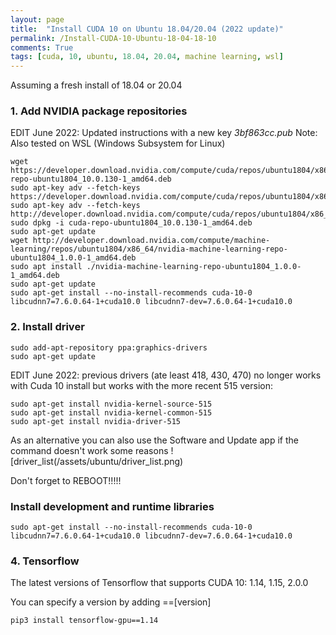 ```yaml
---
layout: page
title:  "Install CUDA 10 on Ubuntu 18.04/20.04 (2022 update)"
permalink: /Install-CUDA-10-Ubuntu-18-04-18-10
comments: True
tags: [cuda, 10, ubuntu, 18.04, 20.04, machine learning, wsl]
---
```


Assuming a fresh install of 18.04 or 20.04

### 1. Add NVIDIA package repositories

EDIT June 2022: Updated instructions with a new key *3bf863cc.pub*
Note: Also tested on WSL (Windows Subsystem for Linux)

```
wget https://developer.download.nvidia.com/compute/cuda/repos/ubuntu1804/x86_64/cuda-repo-ubuntu1804_10.0.130-1_amd64.deb
sudo apt-key adv --fetch-keys https://developer.download.nvidia.com/compute/cuda/repos/ubuntu1804/x86_64/3bf863cc.pub
sudo apt-key adv --fetch-keys http://developer.download.nvidia.com/compute/cuda/repos/ubuntu1804/x86_64/7fa2af80.pub
sudo dpkg -i cuda-repo-ubuntu1804_10.0.130-1_amd64.deb
sudo apt-get update
wget http://developer.download.nvidia.com/compute/machine-learning/repos/ubuntu1804/x86_64/nvidia-machine-learning-repo-ubuntu1804_1.0.0-1_amd64.deb
sudo apt install ./nvidia-machine-learning-repo-ubuntu1804_1.0.0-1_amd64.deb
sudo apt-get update
sudo apt-get install --no-install-recommends cuda-10-0 libcudnn7=7.6.0.64-1+cuda10.0 libcudnn7-dev=7.6.0.64-1+cuda10.0
```

### 2. Install driver
```
sudo add-apt-repository ppa:graphics-drivers
sudo apt-get update
```
EDIT June 2022: previous drivers (ate least 418, 430, 470) no longer works with Cuda 10 install but works with the more recent 515 version:
```
sudo apt-get install nvidia-kernel-source-515
sudo apt-get install nvidia-kernel-common-515
sudo apt-get install nvidia-driver-515
```

As an alternative you can also use the Software and Update app if the command doesn't work some reasons
![driver_list(/assets/ubuntu/driver_list.png)


Don't forget to REBOOT!!!!!


### Install development and runtime libraries
```
sudo apt-get install --no-install-recommends cuda-10-0 libcudnn7=7.6.0.64-1+cuda10.0 libcudnn7-dev=7.6.0.64-1+cuda10.0
```

### 4. Tensorflow

The latest versions of Tensorflow that supports CUDA 10: 1.14, 1.15, 2.0.0

You can specify a version by adding ==[version]
```
pip3 install tensorflow-gpu==1.14
```


